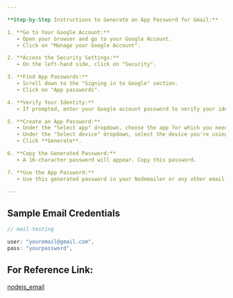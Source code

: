 ```yaml
---

**Step-by-Step Instructions to Generate an App Password for Gmail:**

1. **Go to Your Google Account:**
   - Open your browser and go to your Google Account.
   - Click on "Manage your Google Account".

2. **Access the Security Settings:**
   - On the left-hand side, click on "Security".

3. **Find App Passwords:**
   - Scroll down to the "Signing in to Google" section.
   - Click on "App passwords".

4. **Verify Your Identity:**
   - If prompted, enter your Google account password to verify your identity.

5. **Create an App Password:**
   - Under the "Select app" dropdown, choose the app for which you need the password (e.g., Mail).
   - Under the "Select device" dropdown, select the device you're using or select Other (Custom name) to enter a custom device name (e.g., "Node.js App").
   - Click **Generate**.

6. **Copy the Generated Password:**
   - A 16-character password will appear. Copy this password.

7. **Use the App Password:**
   - Use this generated password in your Nodemailer or any other email-related applications instead of your regular Gmail password.

---
```


## Sample Email Credentials

```js
// mail-testing

user: "youremail@gmail.com",
pass: "yourpassword",
```

## For Reference Link:

[nodejs_email](https://www.w3schools.com/nodejs/nodejs_email.asp)
